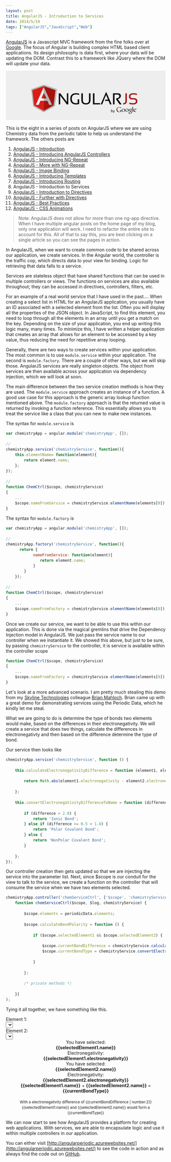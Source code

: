 ```yaml
---
layout: post
title: AngularJS - Introduction to Services
date: 2014/5/19
tags: ["AngularJS","JavaScript","Web"]
---
```


[AngularJS](http://www.angularjs.org) is a Javascript MVC framework from the fine folks over at
[Google](http://www.google.com). The focus of Angular is building complex
 HTML based client applications. Its design philosophy is data first, where your data will be updating the DOM.
 Contrast this to a framework like JQuery where the DOM will update your data.

![AngularJS Logo](angularLogo.png)

This is the eight in a series of posts on AngularJS where we are using Chemistry data from the periodic table
to help us understand the framework. The others posts are

1. [AngularJS - Introduction](http://www.jptacek.com/2013/10/angularjs-introduction/)
2. [AngularJS - Introducing AngularJS Controllers](http://www.jptacek.com/2013/10/introducing-angularjs-controllers/)
3. [AngularJS - Introducing NG-Repeat](http://www.jptacek.com/2013/10/angularjs-introducing-ng-repeat/)
4. [AngularJS - More with NG-Repeat](http://www.jptacek.com/2014/01/angularjs-further-with-ng-repeat/)
5. [AngularJS - Image Binding](http://www.jptacek.com/2014/01/angularjs-lou-reed/)
6. [AngularJS - Introducing Templates](http://www.jptacek.com/2014/02/angularJS-templates/)
7. [AngularJS - Introducing Routing](http://www.jptacek.com/2014/02/angularJS-IntroToRouting/)
8. AngularJS - Introduction to Services
9. [AngularJS - Introduction to Directives](http://www.jptacek.com/2014/06/angularJS-intro-to-directives/)
10. [AngularJS - Further with Directives](http://www.jptacek.com/2014/12/angularJS-further-with-directives/)
11. [AngularJS - Best Practices](http://jptacek.com/2015/02/angularJS-Best-Practices/)
12. [AngularJS - CSS Animations](http://jptacek.com/2015/03/angularJS-CSS-Animation/)

>Note: AngularJS does not allow for more than one ng-app directive. When I have multiple angular posts on
the home page of my blog, only one application will work. I need to refactor the entire site to account for
this. All of that to say this, you are best clicking on a single article so you can see the pages in action.

In AngularJS, when we want to create common code to be shared across our application, we create services. In the Angular world,
the controller is the traffic cop, which directs data to your view for binding. Logic for retrieving that data falls to a
service.

Services are stateless object that have shared functions that can be used in multiple controllers or views. The functions on
services are also available throughout; they can be accessed in directives, controllers, filters, etc.

For an example of a real world service that I have used in the past…. When creating a select list in HTML for an AngularJS
application, you usually have an ID associated with a selected element from the list. Often you will
display all the properties of the JSON object. In JavaScript, to find this element, you need to loop through all
the elements in an array until you get a match on the key.  Depending on the size of your application, you end up writing this
logic many, many times. To minimize this, I have written a helper application that creates an array that allows for
 an element to be accessed by a key value, thus reducing the need for repetitive array looping.

Generally, there are two ways to create services within your application. The most common is to use ``module.service`` within
 your application. The second is ``module.factory``. There are a couple of other ways, but we will skip those. AngularJS
 services are really singleton objects. The object from services are then available across your application via dependency
 injection, which we will look at soon.

 The main difference between the two service creation methods is how they are used. The ``module.service`` approach creates an
 instance of a function. A good use case for this approach is the generic array lookup function mentioned above. The
 ``module.factory`` approach is that the returned value is returned by invoking a function reference. This essentially allows you
 to treat the service like a class that you can new to make new instances.


The syntax for ``module.service`` is

```javascript
var chemistryApp = angular.module('chemistryApp', []);

//
chemistryApp.service('chemistryService', function(){
    this.elementName= function(element){
        return element.name;
    };
});

//
function ChemCtrl($scope, chemistryService)
{
    ...
    $scope.nameFromService = chemistryService.elementName(elements[0]);
}
```

The syntax for ``module.factory`` is

```javascript
var chemistryApp = angular.module('chemistryApp', []);

//
chemistryApp.factory('chemistryService', function(){
      return {
            nameFromService: function(element){
               return element.name;
            }
        }
    });

//
function ChemCtrl($scope, chemistryService)
{
    ...
    $scope.nameFromFactory = chemistryService.elementName(elements[0]);
}
```

Once we create our service, we want to be able to use this within our application. This is done via the magical gremlins
that drive the Dependency Injection model in AngularJS. We just pass the service name to our controller when we instantiate
it. We showed this above, but just to be sure, by passing ``chemistryService`` to the controller, it is service is
available within the
controller scope

```javascript
function ChemCtrl($scope, chemistryService)
{
    ...
    $scope.nameFromFactory = chemistryService.elementName(elements[0]);
}
```
Let's look at a more advanced scenario. I am pretty much stealing this demo from my
[Skyline Technologies](http://www.SkylineTechnologies.com)
colleague [Brian Mahloch](https://twitter.com/bmahloch). Brian came up with a great demo for demonstrating services
using the Periodic Data, which he kindly let me steal.

What we are going to do is determine the type of bonds two elements would make, based on the differences in their
electronegativity. We will create a service that does two things, calculate the differences in electronegativty and then
based on the difference determine the type of bond.

Our service then looks like
```javascript
chemistryApp.service('chemistryService', function () {

    this.calculateElectronegativityDifference = function (element1, element2) {

        return Math.abs(element1.electronegativity - element2.electronegativity);

    };

    this.convertElectronegativityDifferenceToName = function (difference) {

        if (difference > 2.0) {
            return 'Ionic Bond';
        } else if (difference >= 0.5 < 1.6) {
            return 'Polar Covalent Bond';
        } else {
            return 'NonPolar Covalent Bond';
        }

    };
});

```

Our controller creation then gets updated so that we are injecting the service into the parameter list. Next,
since $scope is our conduit for the view to talk to the service, we create a function on the controller that will
consume the service when we have two elements selected.

```javascript
chemistryApp.controller('chemServiceCtrl', ['$scope', 'chemistryService',
    function chemServiceCtrl($scope, $log, chemistryService) {

        $scope.elements = periodicData.elements;

        $scope.calculateBondPolarity = function () {

            if ($scope.selectedElement1 && $scope.selectedElement2) {

                $scope.currentBondDifference = chemistryService.calculateElectronegativityDifference($scope.selectedElement1, $scope.selectedElement2);
                $scope.currentBondType = chemistryService.convertElectronegativityDifferenceToName($scope.currentBondDifference);

            }

        };

        /* private methods */

    }]
);
```

Tying it all together, we have something like this.

<div id="app" ng-app="chemistryApp">
<form name="submitForm" class="form-horizontal" ng-controller="chemServiceCtrl">
                <div class="form-group" style="margin-top:14px;">
                    <div class="control-label col-md-2">
                        Element 1:
                    </div>
                    <div class="col-md-4">
                        <select class="form-control" ng-model="selectedElement1" ng-options="e.name for e in elements | orderBy:['name']" ng-change="calculateBondPolarity()"></select>
                    </div>
                    <div class="control-label col-md-2">
                        Element 2:
                    </div>
                    <div class="col-md-4">
                        <select class="form-control" ng-model="selectedElement2" ng-options="e.name for e in elements  | orderBy:['name']" ng-change="calculateBondPolarity()"></select>
                    </div>
                </div>
                <div class="row">
                    <div class="col-md-6" style="text-align:center;" ng-show="selectedElement1">
                        You have selected:<br />
                        <strong>{{selectedElement1.name}}</strong><br />
                        Electronegativity:<br />
                        <strong>{{selectedElement1.electronegativity}}</strong>
                    </div>
                    <div class="col-md-6" style="text-align:center;" ng-show="selectedElement2">
                        You have selected:<br />
                        <strong>{{selectedElement2.name}}</strong><br />
                        Electronegativity:<br />
                        <strong>{{selectedElement2.electronegativity}}</strong>
                    </div>
                </div>
                        <div class="row rounded-group-box" ng-show="selectedElement1 && selectedElement2">
                            <div class="col-md-12" style="text-align:center;">
                                <strong>{{selectedElement1.name}}</strong> + <strong>{{selectedElement2.name}}</strong> = <strong>{{currentBondType}}</strong><br /><br />
                                <small>With a electronegativity difference of {{currentBondDifference | number:2}} {{selectedElement1.name}} and {{selectedElement2.name}} would form a {{currentBondType}}</small>
                            </div>
                        </div>

</form>
</div>

We can now start to see how AngularJS provides a platform for creating web applications. With services, we are able to
encapsulate logic and use it within multiple controllers in our application.

You can either visit [http://angularperiodic.azurewebsites.net/](http://angularperiodic.azurewebsites.net/) to see the code in action and
as always find the code out on [GitHub](https://github.com/jptacek/AngularPeriodic).


<script type="text/javascript" src="/2014/05/angularJS-Intro-To-Services/js/chemistryApp.js"></script>
<script type="text/javascript" src="/2014/05/angularJS-Intro-To-Services/js/chemistryController.js"></script>
<script type="text/javascript" src="/2014/05/angularJS-Intro-To-Services/js/chemistryService.js"></script>
<script type="text/javascript" src="/2014/05/angularJS-Intro-To-Services/js/chemistry.js"></script>


